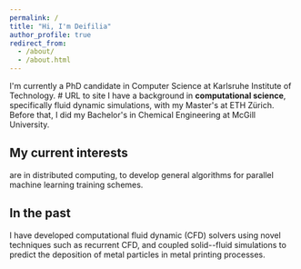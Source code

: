 ```yaml
---
permalink: /
title: "Hi, I'm Deifilia"
author_profile: true
redirect_from: 
  - /about/
  - /about.html
---
```

I'm currently a PhD candidate in Computer Science at Karlsruhe Institute of Technology. # URL to site
I have a background in **computational science**, specifically fluid dynamic simulations, with my Master's at ETH Zürich. Before that, I did my Bachelor's in Chemical Engineering at McGill University.

## My current interests 
are in distributed computing, to develop general algorithms for parallel machine learning training schemes.

## In the past
I have developed computational fluid dynamic (CFD) solvers using novel techniques such as recurrent CFD, and coupled solid--fluid simulations to predict the deposition of metal particles in metal printing processes.